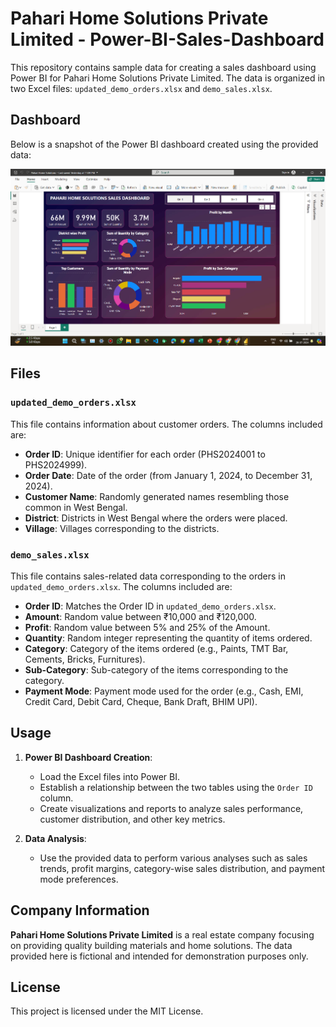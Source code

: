 # Pahari Home Solutions Private Limited - Power-BI-Sales-Dashboard

This repository contains sample data for creating a sales dashboard using Power BI for Pahari Home Solutions Private Limited. The data is organized in two Excel files: `updated_demo_orders.xlsx` and `demo_sales.xlsx`.

## Dashboard

Below is a snapshot of the Power BI dashboard created using the provided data:

![Dashboard](dashboard.png)

## Files

### `updated_demo_orders.xlsx`

This file contains information about customer orders. The columns included are:

- **Order ID**: Unique identifier for each order (PHS2024001 to PHS2024999).
- **Order Date**: Date of the order (from January 1, 2024, to December 31, 2024).
- **Customer Name**: Randomly generated names resembling those common in West Bengal.
- **District**: Districts in West Bengal where the orders were placed.
- **Village**: Villages corresponding to the districts.

### `demo_sales.xlsx`

This file contains sales-related data corresponding to the orders in `updated_demo_orders.xlsx`. The columns included are:

- **Order ID**: Matches the Order ID in `updated_demo_orders.xlsx`.
- **Amount**: Random value between ₹10,000 and ₹120,000.
- **Profit**: Random value between 5% and 25% of the Amount.
- **Quantity**: Random integer representing the quantity of items ordered.
- **Category**: Category of the items ordered (e.g., Paints, TMT Bar, Cements, Bricks, Furnitures).
- **Sub-Category**: Sub-category of the items corresponding to the category.
- **Payment Mode**: Payment mode used for the order (e.g., Cash, EMI, Credit Card, Debit Card, Cheque, Bank Draft, BHIM UPI).

## Usage

1. **Power BI Dashboard Creation**:
   - Load the Excel files into Power BI.
   - Establish a relationship between the two tables using the `Order ID` column.
   - Create visualizations and reports to analyze sales performance, customer distribution, and other key metrics.

2. **Data Analysis**:
   - Use the provided data to perform various analyses such as sales trends, profit margins, category-wise sales distribution, and payment mode preferences.

## Company Information

**Pahari Home Solutions Private Limited** is a real estate company focusing on providing quality building materials and home solutions. The data provided here is fictional and intended for demonstration purposes only.

## License

This project is licensed under the MIT License.

